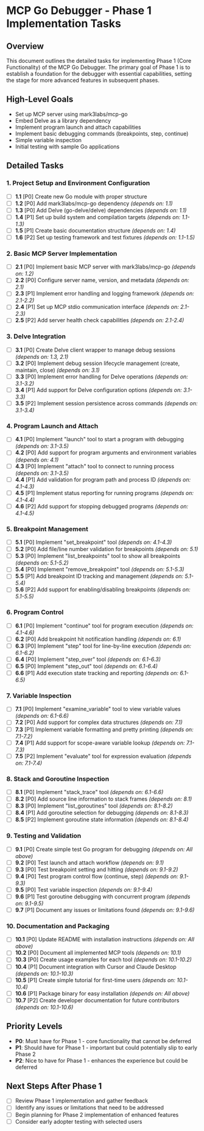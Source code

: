 # MCP Go Debugger - Phase 1 Implementation Tasks

## Overview

This document outlines the detailed tasks for implementing Phase 1 (Core Functionality) of the MCP Go Debugger. The primary goal of Phase 1 is to establish a foundation for the debugger with essential capabilities, setting the stage for more advanced features in subsequent phases.

## High-Level Goals

- Set up MCP server using mark3labs/mcp-go
- Embed Delve as a library dependency
- Implement program launch and attach capabilities
- Implement basic debugging commands (breakpoints, step, continue)
- Simple variable inspection
- Initial testing with sample Go applications

## Detailed Tasks

### 1. Project Setup and Environment Configuration

- [ ] **1.1** [P0] Create new Go module with proper structure
- [ ] **1.2** [P0] Add mark3labs/mcp-go dependency *(depends on: 1.1)*
- [ ] **1.3** [P0] Add Delve (go-delve/delve) dependencies *(depends on: 1.1)*
- [ ] **1.4** [P1] Set up build system and compilation targets *(depends on: 1.1-1.3)*
- [ ] **1.5** [P1] Create basic documentation structure *(depends on: 1.4)*
- [ ] **1.6** [P2] Set up testing framework and test fixtures *(depends on: 1.1-1.5)*

### 2. Basic MCP Server Implementation

- [ ] **2.1** [P0] Implement basic MCP server with mark3labs/mcp-go *(depends on: 1.2)*
- [ ] **2.2** [P0] Configure server name, version, and metadata *(depends on: 2.1)*
- [ ] **2.3** [P1] Implement error handling and logging framework *(depends on: 2.1-2.2)*
- [ ] **2.4** [P1] Set up MCP stdio communication interface *(depends on: 2.1-2.3)*
- [ ] **2.5** [P2] Add server health check capabilities *(depends on: 2.1-2.4)*

### 3. Delve Integration

- [ ] **3.1** [P0] Create Delve client wrapper to manage debug sessions *(depends on: 1.3, 2.1)*
- [ ] **3.2** [P0] Implement debug session lifecycle management (create, maintain, close) *(depends on: 3.1)*
- [ ] **3.3** [P0] Implement error handling for Delve operations *(depends on: 3.1-3.2)*
- [ ] **3.4** [P1] Add support for Delve configuration options *(depends on: 3.1-3.3)*
- [ ] **3.5** [P2] Implement session persistence across commands *(depends on: 3.1-3.4)*

### 4. Program Launch and Attach

- [ ] **4.1** [P0] Implement "launch" tool to start a program with debugging *(depends on: 3.1-3.5)*
- [ ] **4.2** [P0] Add support for program arguments and environment variables *(depends on: 4.1)*
- [ ] **4.3** [P0] Implement "attach" tool to connect to running process *(depends on: 3.1-3.5)*
- [ ] **4.4** [P1] Add validation for program path and process ID *(depends on: 4.1-4.3)*
- [ ] **4.5** [P1] Implement status reporting for running programs *(depends on: 4.1-4.4)*
- [ ] **4.6** [P2] Add support for stopping debugged programs *(depends on: 4.1-4.5)*

### 5. Breakpoint Management

- [ ] **5.1** [P0] Implement "set_breakpoint" tool *(depends on: 4.1-4.3)*
- [ ] **5.2** [P0] Add file/line number validation for breakpoints *(depends on: 5.1)*
- [ ] **5.3** [P0] Implement "list_breakpoints" tool to show all breakpoints *(depends on: 5.1-5.2)*
- [ ] **5.4** [P0] Implement "remove_breakpoint" tool *(depends on: 5.1-5.3)*
- [ ] **5.5** [P1] Add breakpoint ID tracking and management *(depends on: 5.1-5.4)*
- [ ] **5.6** [P2] Add support for enabling/disabling breakpoints *(depends on: 5.1-5.5)*

### 6. Program Control

- [ ] **6.1** [P0] Implement "continue" tool for program execution *(depends on: 4.1-4.6)*
- [ ] **6.2** [P0] Add breakpoint hit notification handling *(depends on: 6.1)*
- [ ] **6.3** [P0] Implement "step" tool for line-by-line execution *(depends on: 6.1-6.2)*
- [ ] **6.4** [P0] Implement "step_over" tool *(depends on: 6.1-6.3)*
- [ ] **6.5** [P0] Implement "step_out" tool *(depends on: 6.1-6.4)*
- [ ] **6.6** [P1] Add execution state tracking and reporting *(depends on: 6.1-6.5)*

### 7. Variable Inspection

- [ ] **7.1** [P0] Implement "examine_variable" tool to view variable values *(depends on: 6.1-6.6)*
- [ ] **7.2** [P0] Add support for complex data structures *(depends on: 7.1)*
- [ ] **7.3** [P1] Implement variable formatting and pretty printing *(depends on: 7.1-7.2)*
- [ ] **7.4** [P1] Add support for scope-aware variable lookup *(depends on: 7.1-7.3)*
- [ ] **7.5** [P2] Implement "evaluate" tool for expression evaluation *(depends on: 7.1-7.4)*

### 8. Stack and Goroutine Inspection

- [ ] **8.1** [P0] Implement "stack_trace" tool *(depends on: 6.1-6.6)*
- [ ] **8.2** [P0] Add source line information to stack frames *(depends on: 8.1)*
- [ ] **8.3** [P0] Implement "list_goroutines" tool *(depends on: 8.1-8.2)*
- [ ] **8.4** [P1] Add goroutine selection for debugging *(depends on: 8.1-8.3)*
- [ ] **8.5** [P2] Implement goroutine state information *(depends on: 8.1-8.4)*

### 9. Testing and Validation

- [ ] **9.1** [P0] Create simple test Go program for debugging *(depends on: All above)*
- [ ] **9.2** [P0] Test launch and attach workflow *(depends on: 9.1)*
- [ ] **9.3** [P0] Test breakpoint setting and hitting *(depends on: 9.1-9.2)*
- [ ] **9.4** [P0] Test program control flow (continue, step) *(depends on: 9.1-9.3)*
- [ ] **9.5** [P0] Test variable inspection *(depends on: 9.1-9.4)*
- [ ] **9.6** [P1] Test goroutine debugging with concurrent program *(depends on: 9.1-9.5)*
- [ ] **9.7** [P1] Document any issues or limitations found *(depends on: 9.1-9.6)*

### 10. Documentation and Packaging

- [ ] **10.1** [P0] Update README with installation instructions *(depends on: All above)*
- [ ] **10.2** [P0] Document all implemented MCP tools *(depends on: 10.1)*
- [ ] **10.3** [P0] Create usage examples for each tool *(depends on: 10.1-10.2)*
- [ ] **10.4** [P1] Document integration with Cursor and Claude Desktop *(depends on: 10.1-10.3)*
- [ ] **10.5** [P1] Create simple tutorial for first-time users *(depends on: 10.1-10.4)*
- [ ] **10.6** [P1] Package binary for easy installation *(depends on: All above)*
- [ ] **10.7** [P2] Create developer documentation for future contributors *(depends on: 10.1-10.6)*

## Priority Levels

- **P0**: Must have for Phase 1 - core functionality that cannot be deferred
- **P1**: Should have for Phase 1 - important but could potentially slip to early Phase 2
- **P2**: Nice to have for Phase 1 - enhances the experience but could be deferred

## Next Steps After Phase 1

- [ ] Review Phase 1 implementation and gather feedback
- [ ] Identify any issues or limitations that need to be addressed
- [ ] Begin planning for Phase 2 implementation of enhanced features
- [ ] Consider early adopter testing with selected users 